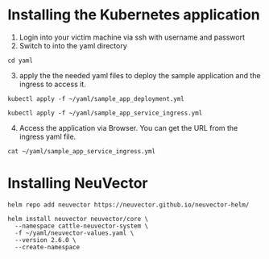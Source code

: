 # Installing the Kubernetes application
1. Login into your victim machine via ssh with username and passwort
2. Switch to into the yaml directory
```
cd yaml
```
3. apply the the needed yaml files to deploy the sample application and the ingress to access it.
```
kubectl apply -f ~/yaml/sample_app_deployment.yml
```

```
kubectl apply -f ~/yaml/sample_app_service_ingress.yml
```
4. Access the application via Browser. You can get the URL from the ingress yaml file.
```
cat ~/yaml/sample_app_service_ingress.yml
```
# Installing NeuVector
```
helm repo add neuvector https://neuvector.github.io/neuvector-helm/
```
```
helm install neuvector neuvector/core \
  --namespace cattle-neuvector-system \
  -f ~/yaml/neuvector-values.yaml \
  --version 2.6.0 \
  --create-namespace
```

